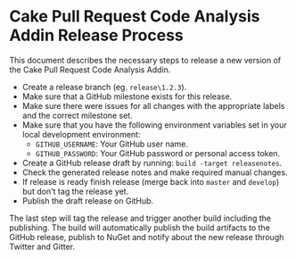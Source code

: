 # Cake Pull Request Code Analysis Addin Release Process

This document describes the necessary steps to release a new version of the Cake Pull Request Code Analysis Addin.

* Create a release branch (eg. `release\1.2.3`).
* Make sure that a GitHub milestone exists for this release.
* Make sure there were issues for all changes with the appropriate labels and the correct milestone set.
* Make sure that you have the following environment variables set in your local development environment:
  * `GITHUB_USERNAME`: Your GitHub user name.
  * `GITHUB_PASSWORD`: Your GitHub password or personal access token.
* Create a GitHub release draft by running: `build -target releasenotes`.
* Check the generated release notes and make required manual changes.
* If release is ready finish release (merge back into `master` and `develop`) but don't tag the release yet.
* Publish the draft release on GitHub.

The last step will tag the release and trigger another build including the publishing.
The build will automatically publish the build artifacts to the GitHub release, publish to NuGet
and notify about the new release through Twitter and Gitter.